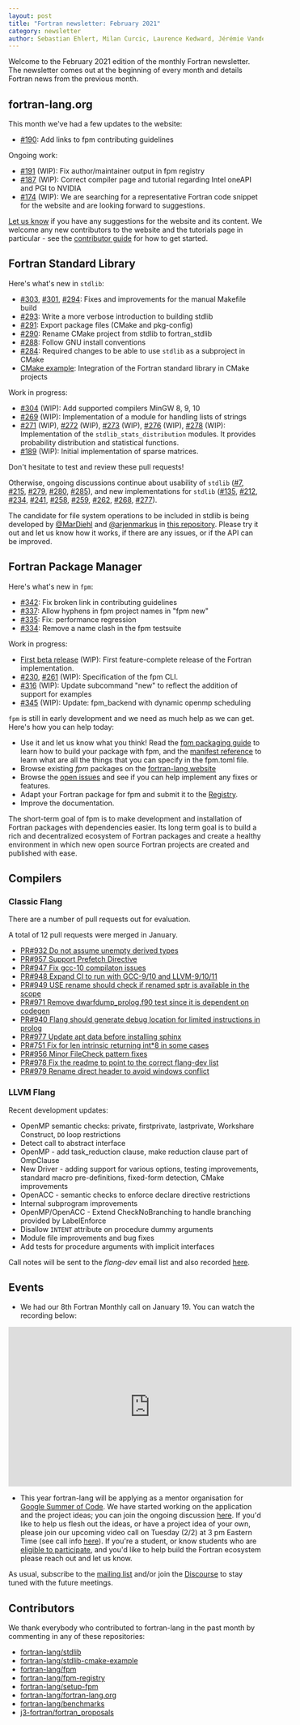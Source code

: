 ```yaml
---
layout: post
title: "Fortran newsletter: February 2021"
category: newsletter
author: Sebastian Ehlert, Milan Curcic, Laurence Kedward, Jérémie Vandenplas, Alexis Perry-Holby
---
```


Welcome to the February 2021 edition of the monthly Fortran newsletter.
The newsletter comes out at the beginning of every month and details
Fortran news from the previous month.

<ul id="page-nav"></ul>

## fortran-lang.org

This month we've had a few updates to the website:

* [#190](https://github.com/fortran-lang/fortran-lang.org/pull/190):
  Add links to fpm contributing guidelines

Ongoing work:

* [#191](https://github.com/fortran-lang/fortran-lang.org/pull/191) (WIP):
  Fix author/maintainer output in fpm registry
* [#187](https://github.com/fortran-lang/fortran-lang.org/pull/187) (WIP):
  Correct compiler page and tutorial regarding Intel oneAPI and PGI to NVIDIA
* [#174](https://github.com/fortran-lang/fortran-lang.org/issues/174) (WIP):
  We are searching for a representative Fortran code snippet for the website and are looking forward to suggestions.

[Let us know](https://github.com/fortran-lang/fortran-lang.org/issues) if you have any suggestions for the website and its content.
We welcome any new contributors to the website and the tutorials page in particular - see the [contributor guide](https://github.com/fortran-lang/fortran-lang.org/blob/master/CONTRIBUTING.md) for how to get started.

## Fortran Standard Library

Here's what's new in `stdlib`:

* [#303](https://github.com/fortran-lang/stdlib/pull/303),
  [#301](https://github.com/fortran-lang/stdlib/pull/301),
  [#294](https://github.com/fortran-lang/stdlib/pull/294):
  Fixes and improvements for the manual Makefile build
* [#293](https://github.com/fortran-lang/stdlib/pull/293):
  Write a more verbose introduction to building stdlib
* [#291](https://github.com/fortran-lang/stdlib/pull/291):
  Export package files (CMake and pkg-config)
* [#290](https://github.com/fortran-lang/stdlib/pull/290):
  Rename CMake project from stdlib to fortran\_stdlib
* [#288](https://github.com/fortran-lang/stdlib/pull/288):
  Follow GNU install conventions
* [#284](https://github.com/fortran-lang/stdlib/pull/284):
  Required changes to be able to use `stdlib` as a subproject in CMake
* [CMake example](https://github.com/fortran-lang/stdlib-cmake-example):
  Integration of the Fortran standard library in CMake projects

Work in progress:

* [#304](https://github.com/fortran-lang/stdlib/pull/304) (WIP):
  Add supported compilers MinGW 8, 9, 10
* [#269](https://github.com/fortran-lang/stdlib/pull/269) (WIP):
  Implementation of a module for handling lists of strings
* [#271](https://github.com/fortran-lang/stdlib/pull/271) (WIP),
  [#272](https://github.com/fortran-lang/stdlib/pull/272) (WIP),
  [#273](https://github.com/fortran-lang/stdlib/pull/273) (WIP),
  [#276](https://github.com/fortran-lang/stdlib/pull/276) (WIP),
  [#278](https://github.com/fortran-lang/stdlib/pull/278) (WIP):
  Implementation of the `stdlib_stats_distribution` modules.
  It provides probability distribution and statistical functions.
* [#189](https://github.com/fortran-lang/stdlib/pull/189) (WIP):
  Initial implementation of sparse matrices.

Don't hesitate to test and review these pull requests!

Otherwise, ongoing discussions continue about usability of `stdlib`
([#7](https://github.com/fortran-lang/stdlib/issues/7),
[#215](https://github.com/fortran-lang/stdlib/issues/215),
[#279](https://github.com/fortran-lang/stdlib/issues/279),
[#280](https://github.com/fortran-lang/stdlib/issues/280),
[#285](https://github.com/fortran-lang/stdlib/issues/285)),
and new implementations for `stdlib`
([#135](https://github.com/fortran-lang/stdlib/issues/135),
[#212](https://github.com/fortran-lang/stdlib/issues/212),
[#234](https://github.com/fortran-lang/stdlib/issues/234),
[#241](https://github.com/fortran-lang/stdlib/issues/241),
[#258](https://github.com/fortran-lang/stdlib/issues/258),
[#259](https://github.com/fortran-lang/stdlib/issues/259),
[#262](https://github.com/fortran-lang/stdlib/issues/262),
[#268](https://github.com/fortran-lang/stdlib/issues/268),
[#277](https://github.com/fortran-lang/stdlib/issues/277)).


The candidate for file system operations to be included in stdlib is being developed by
[@MarDiehl](https://github.com/MarDiehl) and [@arjenmarkus](https://github.com/arjenmarkus)
in [this repository](https://github.com/MarDiehl/stdlib_os).
Please try it out and let us know how it works, if there are any issues, or if the API can be improved.

## Fortran Package Manager

Here's what's new in `fpm`:

* [#342](https://github.com/fortran-lang/fpm/pull/342):
  Fix broken link in contributing guidelines
* [#337](https://github.com/fortran-lang/fpm/pull/337):
  Allow hyphens in fpm project names in "fpm new"
* [#335](https://github.com/fortran-lang/fpm/pull/335):
  Fix: performance regression
* [#334](https://github.com/fortran-lang/fpm/pull/334):
  Remove a name clash in the fpm testsuite

Work in progress:

* [First beta release](https://github.com/fortran-lang/fpm/milestone/1) (WIP):
  First feature-complete release of the Fortran implementation.
* [#230](https://github.com/fortran-lang/fpm/pull/230),
  [#261](https://github.com/fortran-lang/fpm/pull/261) (WIP):
  Specification of the fpm CLI.
* [#316](https://github.com/fortran-lang/fpm/pull/316) (WIP):
  Update subcommand "new" to reflect the addition of support for examples
* [#345](https://github.com/fortran-lang/fpm/pull/345) (WIP):
  Update: fpm\_backend with dynamic openmp scheduling

`fpm` is still in early development and we need as much help as we can get.
Here's how you can help today:

* Use it and let us know what you think! Read the [fpm packaging guide](https://github.com/fortran-lang/fpm/blob/master/PACKAGING.md) to learn how to build your package with fpm, and the [manifest reference](https://github.com/fortran-lang/fpm/blob/master/manifest-reference.md) to learn what are all the things that you can specify in the fpm.toml file.
* Browse existing *fpm* packages on the [fortran-lang website](https://fortran-lang.org/packages/fpm)
* Browse the [open issues](https://github.com/fortran-lang/fpm/issues) and see if you can help implement any fixes or features.
* Adapt your Fortran package for fpm and submit it to the [Registry](https://github.com/fortran-lang/fpm-registry).
* Improve the documentation.

The short-term goal of fpm is to make development and installation of Fortran packages with dependencies easier.
Its long term goal is to build a rich and decentralized ecosystem of Fortran packages and create a healthy
environment in which new open source Fortran projects are created and published with ease.

## Compilers

### Classic Flang

There are a number of pull requests out for evaluation.

A total of 12 pull requests were merged in January.

* [PR#932 Do not assume unempty derived types](https://github.com/flang-compiler/flang/pull/932)
* [PR#957 Support Prefetch Directive](https://github.com/flang-compiler/flang/pull/957)
* [PR#947 Fix gcc-10 compilaton issues](https://github.com/flang-compiler/flang/pull/947)
* [PR#948 Expand CI to run with GCC-9/10 and LLVM-9/10/11](https://github.com/flang-compiler/flang/pull/948)
* [PR#949 USE rename should check if renamed sptr is available in the scope](https://github.com/flang-compiler/flang/pull/949)
* [PR#971 Remove dwarfdump_prolog.f90 test since it is dependent on codegen](https://github.com/flang-compiler/flang/pull/971)
* [PR#940 Flang should generate debug location for limited instructions in prolog](https://github.com/flang-compiler/flang/pull/940)
* [PR#977 Update apt data before installing sphinx](https://github.com/flang-compiler/flang/pull/977)
* [PR#751 Fix for len intrinsic returning int*8 in some cases](https://github.com/flang-compiler/flang/pull/751)
* [PR#956 Minor FileCheck pattern fixes](https://github.com/flang-compiler/flang/pull/956)
* [PR#978 Fix the readme to point to the correct flang-dev list](https://github.com/flang-compiler/flang/pull/978)
* [PR#979 Rename direct header to avoid windows conflict](https://github.com/flang-compiler/flang/pull/979)


### LLVM Flang

Recent development updates:

* OpenMP semantic checks: private, firstprivate, lastprivate, Workshare Construct, `DO` loop restrictions
* Detect call to abstract interface
* OpenMP - add task_reduction clause, make reduction clause part of OmpClause
* New Driver - adding support for various options, testing improvements, standard macro pre-definitions, fixed-form detection, CMake improvements
* OpenACC - semantic checks to enforce declare directive restrictions
* Internal subprogram improvements
* OpenMP/OpenACC - Extend CheckNoBranching to handle branching provided by LabelEnforce
* Disallow `INTENT` attribute on procedure dummy arguments
* Module file improvements and bug fixes
* Add tests for procedure arguments with implicit interfaces

Call notes will be sent to the _flang-dev_ email list and also recorded [here](https://docs.google.com/document/d/10T-S2J3GrahpG4Ooif93NSTz2zBW0MQc_RlwHi0-afY).


## Events

* We had our 8th Fortran Monthly call on January 19.
You can watch the recording below:

<iframe width="560" height="315" src="https://www.youtube-nocookie.com/embed/QfiBUAgI3kw" frameborder="0" allow="accelerometer; autoplay; encrypted-media; gyroscope; picture-in-picture" allowfullscreen></iframe>

* This year fortran-lang will be applying as a mentor organisation for [Google Summer of Code](https://summerofcode.withgoogle.com/).
We have started working on the application and the project ideas; you can join the ongoing discussion [here](https://github.com/fortran-lang/fpm/discussions/339).
If you'd like to help us flesh out the ideas, or have a project idea of your own, please join our upcoming video call on Tuesday (2/2) at 3 pm Eastern Time (see call info [here](https://github.com/fortran-lang/fpm/discussions/339#discussioncomment-326239)).
If you're a student, or know students who are [eligible to participate](https://developers.google.com/open-source/gsoc/faq#what_are_the_eligibility_requirements_for_participation), and you'd like to help build the Fortran ecosystem please reach out and let us know.

As usual, subscribe to the [mailing list](https://groups.io/g/fortran-lang) and/or
join the [Discourse](https://fortran-lang.discourse.group) to stay tuned with the future meetings.

## Contributors

We thank everybody who contributed to fortran-lang in the past month by
commenting in any of these repositories:

* [fortran-lang/stdlib](https://github.com/fortran-lang/stdlib)
* [fortran-lang/stdlib-cmake-example](https://github.com/fortran-lang/stdlib-cmake-example)
* [fortran-lang/fpm](https://github.com/fortran-lang/fpm)
* [fortran-lang/fpm-registry](https://github.com/fortran-lang/fpm-registry)
* [fortran-lang/setup-fpm](https://github.com/fortran-lang/setup-fpm)
* [fortran-lang/fortran-lang.org](https://github.com/fortran-lang/fortran-lang.org)
* [fortran-lang/benchmarks](https://github.com/fortran-lang/benchmarks)
* [j3-fortran/fortran\_proposals](https://github.com/j3-fortran/fortran_proposals)

<div id="gh-contributors" data-startdate="January 01 2021" data-enddate="January 31 2021" height="500px"></div>
